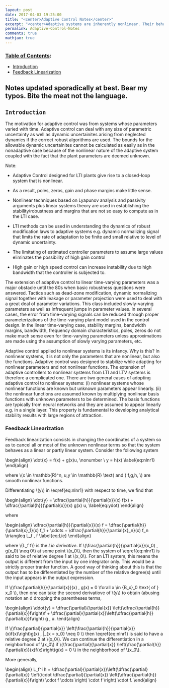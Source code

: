 ```yaml
---
layout: post
date: 2017-04-03 19:25:00
title: "<center>Adaptive Control Notes</center>"
excerpt: "<center>Adaptive systems are inherently nonlinear. Their behavior therefore is quite complex, which makes them difficult to analyze. Progress in theory has been slow, and much work remains before a reasonably complete, coherent theory is available. <br>-- Karl Astrom</center>"
permalink: Adaptive-Control-Notes
comments: true
mathjax: true
---
```


<script type="text/x-mathjax-config">
MathJax.Hub.Config({
  TeX: { equationNumbers: { autoNumber: "AMS" } }
});
</script>

<!--Mathjax Parser -->
<script type="text/javascript" async
  src="https://cdn.mathjax.org/mathjax/latest/MathJax.js?config=TeX-MML-AM_CHTML">
</script>

<script type="text/x-mathjax-config">
MathJax.Hub.Config({
  tex2jax: {inlineMath: [['$','$'], ['\\(','\\)']]}
});
</script>

### [Table of Contents](#table-of-contents):

  - [Introduction](#introduction)
  - [Feedback Linearization](#feedback-linearization)    

## Notes updated sporadically at best. Bear my typos. Bite the meat not the language.

<a name='introduction'></a>
## `Introduction`

The motivation for adaptive control was from systems whose parameters varied with time. Adaptive control can deal with any size of parametric uncertainty as well as dynamic uncertainites arising from neglected dynamics if the correct robust algorithms are used. The bounds for the allowable dynamic uncertainites cannot be calculated as easily as in the nonadaptive case because of the nonlinear nature of the adaptive system coupled with the fact that the plant parameters are deemed unknown. 

Note:

- Adaptive Control designed for LTI plants give rise to a closed-loop system that is nonlinear. 

- As a result, poles, zeros, gain and phase margins make little sense.

- Nonlinear techniques based on Lyapunov analysis and passivity arguments plus linear systems theory are used in establishing the stability/robustness and margins that are not so easy to compute as in the LTI case.

- LTI methods can be used in understanding the dynamics of robust modification laws to adaptive systems e.g. dynamic normalizing signal that limits the rate of adaptation to be finite and small relative to level of dynamic uncertainty.

- The limitating of estimated controller parameters to assume large values eliminates the possibility of high gain control

- High gain or high speed control can increase instability due to high bandwidth that the controller is subjected to.

The extension of adaptive control to linear time-varying parameters was a major obstacle until the 80s when basic robustness questions were answered. Tactics such as dead-zone modification, dynamic normalizing signal together with leakage or parameter projection were used to deal with a great deal of parameter variations. This class included slowly-varying parameters as well as infrequent jumps in parameter values. In several cases, the error from time-varying signals can be reduced through proper parameterizations of the time-varying plant model used in the control design. In the linear time-varying case, stability margins, bandwidth margins, bandwidth, frequency domain characteristics, poles, zeros do not make much sense even for time-varying parameters unless approximations are made using the assumption of slowly varying parameters, etc.

Adaptive control applied to nonlinear systems is its infancy. Why is this?
In nonlinear systems, it is not only the parameters that are nonlinear, but also the functions. Adaptive control was designed to stabilize while adapting for nonlinear parameters  and not nonlinear functions. The extension of adaptive controllers to nonlinear systems from LTI and LTV systems is therefore a complicated one. There are two general cases of adopting adaptive control to nonlinear systems: (i) nonlinear systems whose nonlinear functions are known but unknown parameters appear linearly. (ii) the nonlinear functions are assumed known by multiplying nonlinear basis functions with unknown parameters to be determined. The basis functions are typically from neural networks and they are assumed to appear linearly e.g. in a single layer. This property is fundamental to developing analytical stability results with large regions of attraction.

<a name='feedback-linearization'></a>
### Feedback Linearization

Feedback linearization consists in changing the coordinates of a system so as to cancel all or most of the unknown nonlinear terms so that the system behaves as a linear or partly linear system. Consider the following system

\begin{align}
  \dot{x} = f(x) + g(x)u, \nonumber \\
  y = h(x)
  \label{eq:nlnr1}
\end{align}

where \\(x \in \mathbb{R}^n, u,y \in \mathbb{R} \text{ and } f,g,h, \\) are smooth nonlinear functions.

Differentiating \\(y\\) in \eqref{eq:nlnr1} with respect to time, we find that

\begin{align}
\dot{y} = \dfrac{\partial{h}}{\partial{x}}(x) f(x) +     \dfrac{\partial{h}}{\partial{x}}(x) g(x) u,
\label{eq:ydot}
\end{align}

where

\begin{align}
\dfrac{\partial{h}}{\partial{x}}(x) f = \dfrac{\partial{h}}{\partial{x}_1}(x) f_1 + \cdots + \dfrac{\partial{h}}{\partial{x}_n}(x) f_n \triangleq L_f \, f
\label{eq:Lie}
\end{align}

where \\(L_f f\\) is the <i>Lie derivative</i>. If \\(\frac{\partial{h}}{\partial{x}}(x_0) \, g(x\_0) \neq 0\\) at some point \\(x_0\\), then the system of \eqref{eq:nlnr1} is said to be of relative degree 1 at \\(x_0\\). For an LTI system, this means the output is different from the input by one integrator only. This would be a strictly proper tranfer function. A good way of thinking about this is that the output has to be differentiated by the number of the relative degree(s) until the input appears in the output expression. 

If \\(\frac{\partial{h}}{\partial{x}}(x) \, g(x) = 0 \forall x \in {B\_x}_0 \text{ of } x\_0 \\), then one can take the second derivatiove of \\(y\\) to obtain (abusing notation an d dropping the parentheses terms,

\begin{align}
\ddot{y} = \dfrac{\partial}{\partial{x}} \left(\dfrac{\partial{h}}{\partial{x}}f\right)f + \dfrac{\partial}{\partial{x}}\left(\dfrac{\partial{h}}{\partial{x}}f\right) g \, u.
\end{align}

If \\(\frac{\partial}{\partial{x}} \left(\frac{\partial{h}}{\partial{x}}(x)f(x)\right)g(x) \, |\_{x = x\_0} \neq 0 \\) then \eqref{eq:nlnr1} is said to have a relative degree 2 at \\(x\_0\\). We can continue the differentiation in a neighborhood of \\(x_0\\) if \\(\frac{\partial}{\partial{x}} \left(\frac{\partial{h}}{\partial{x}}(x)f(x)\right)g(x) = 0 \\) in the neighborhood of \\(x_0\\). 

More generally, 

\begin{align}
L_f^i h = \dfrac{\partial}{\partial{x}}\left(\dfrac{\partial}{\partial{x}} \left(\cdot \dfrac{\partial}{\partial{x}} \left(\dfrac{\partial{h}}{\partial{x}}f\right) \cdot f \cdots \right) \cdot f \right) \cdot f.
\end{align}
